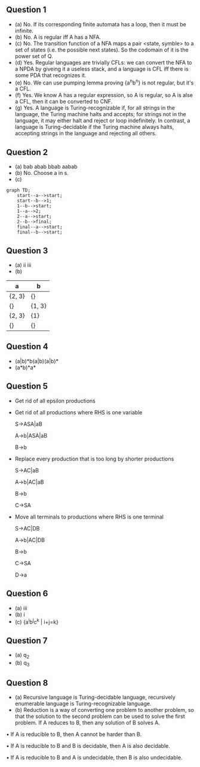 ## Question 1
- (a) No. If its corresponding finite automata has a loop, then it must be infinite.
- (b) No. A is regular iff A has a NFA.
- (c) No. The transition function of a NFA maps a pair <state, symble> to a set of states (i.e. the possible next states). So the codomain of it is the power set of Q.
- (d) Yes. Regular languages are trivially CFLs: we can convert the NFA to a NPDA by giveing it a useless stack, and a language is CFL iff there is some PDA that recognizes it.
- (e) No. We can use pumping lemma proving {a<sup>n</sup>b<sup>n</sup>} is not regular, but it's a CFL.
- (f) Yes. We know A has a regular expression, so A is regular, so A is alse a CFL, then it can be converted to CNF.
- (g) Yes. A language is Turing-recognizable if, for all strings in the language, the Turing machine halts and accepts; for strings not in the language, it may either halt and reject or loop indefinitely. In contrast, a language is Turing-decidable if the Turing machine always halts, accepting strings in the language and rejecting all others.

## Question 2
- (a) bab abab bbab aabab
- (b) No. Choose a in s.
- (c)

```mermaid
graph TD;
    start--a-->start;
    start--b-->1;
    1--b-->start;
    1--a-->2;
    2--a-->start;
    2--b-->final;
    final--a-->start;
    final--b-->start;
```

## Question 3
- (a) ii iii
- (b)

| a  | b |
| ------------- | ------------- |
| {2, 3}  | {}  |
| {}  | {1, 3}  |
| {2, 3} | {1} |
| {} | {} |

## Question 4
- (a|b)\*b(a|b)(a|b)\*
- (a\*b)\*a\*

## Question 5
- Get rid of all epsilon productions
- Get rid of all productions where RHS is one variable

  S→ASA|aB
  
  A→b|ASA|aB
  
  B→b
- Replace every production that is too long by shorter productions

  S→AC|aB
  
  A→b|AC|aB
  
  B→b

  C→SA
- Move all terminals to productions where RHS is one terminal

  S→AC|DB
  
  A→b|AC|DB
  
  B→b

  C→SA

  D→a

## Question 6
- (a) iii
- (b) i
- (c) {a<sup>i</sup>b<sup>j</sup>c<sup>k</sup> | i+j=k}

## Question 7
- (a) q<sub>2</sub>
- (b) q<sub>3</sub>

## Question 8
- (a) Recursive language is Turing-decidable language, recursively enumerable language is Turing-recognizable language.
- (b) Reduction is a way of converting one problem to another problem, so that the solution to the second problem can be used to solve the first problem. If A reduces to B, then any solution of B solves A.
  
• If A is reducible to B, then A cannot be harder than B.

• If A is reducible to B and B is decidable, then A is also decidable.

• If A is reducible to B and A is undecidable, then B is also undecidable.
